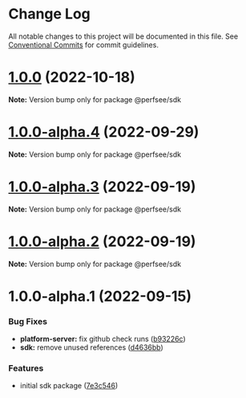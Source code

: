 # Change Log

All notable changes to this project will be documented in this file.
See [Conventional Commits](https://conventionalcommits.org) for commit guidelines.

# [1.0.0](https://github.com/perfsee/perfsee/compare/v1.0.0-alpha.4...v1.0.0) (2022-10-18)

**Note:** Version bump only for package @perfsee/sdk

# [1.0.0-alpha.4](https://github.com/perfsee/perfsee/compare/v1.0.0-alpha.3...v1.0.0-alpha.4) (2022-09-29)

**Note:** Version bump only for package @perfsee/sdk

# [1.0.0-alpha.3](https://github.com/perfsee/perfsee/compare/v1.0.0-alpha.2...v1.0.0-alpha.3) (2022-09-19)

**Note:** Version bump only for package @perfsee/sdk

# [1.0.0-alpha.2](https://github.com/perfsee/perfsee/compare/v1.0.0-alpha.1...v1.0.0-alpha.2) (2022-09-19)

**Note:** Version bump only for package @perfsee/sdk

# 1.0.0-alpha.1 (2022-09-15)

### Bug Fixes

- **platform-server:** fix github check runs ([b93226c](https://github.com/perfsee/perfsee/commit/b93226c5aaa979508933e825d7391eea563f705d))
- **sdk:** remove unused references ([d4636bb](https://github.com/perfsee/perfsee/commit/d4636bbdbfbc848e03fbab9ce7b7f7113e69038d))

### Features

- initial sdk package ([7e3c546](https://github.com/perfsee/perfsee/commit/7e3c5460c72aada593e6020f87590f3059f28cb0))
